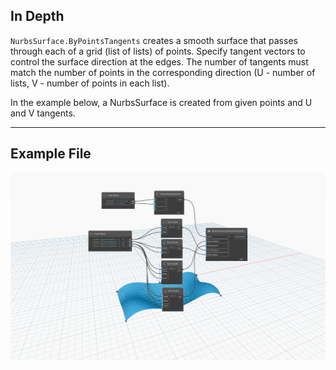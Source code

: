 ## In Depth
`NurbsSurface.ByPointsTangents` creates a smooth surface that passes through each of a grid (list of lists) of points. Specify tangent vectors to control the surface direction at the edges. The number of tangents must match the number of points in the corresponding direction (U - number of lists, V - number of points in each list).

In the example below, a NurbsSurface is created from given points and U and V tangents.

___
## Example File

![NurbsSurface.ByPointsTangents](./Autodesk.DesignScript.Geometry.NurbsSurface.ByPointsTangents_img.jpg)